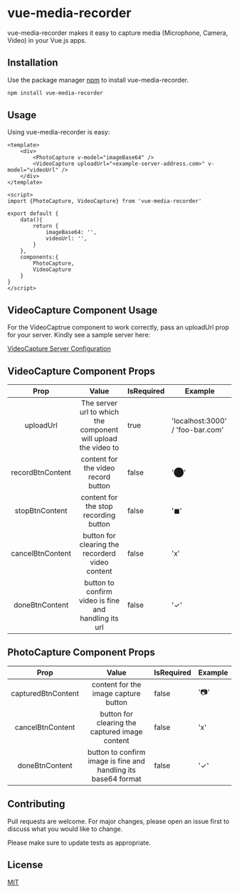 # vue-media-recorder

vue-media-recorder makes it easy to capture media (Microphone, Camera, Video) in your Vue.js apps.


## Installation

Use the package manager [npm](https://nodejs.org) to install vue-media-recorder.

```bash
npm install vue-media-recorder
```

## Usage

Using vue-media-recorder is easy:

```
<template>
    <div>
        <PhotoCapture v-model="imageBase64" />
        <VideoCapture uploadUrl="<example-server-address.com>" v-model="videoUrl" />
    </div>
</template>

<script>
import {PhotoCapture, VideoCapture} from 'vue-media-recorder'

export default {
    data(){
        return {
            imageBase64: '',
            videoUrl: '',
        }
    },
    components:{
        PhotoCapture,
        VideoCapture
    }
}
</script>
```

## VideoCapture Component Usage

For the VideoCaptrue component to work correctly, pass an uploadUrl prop 
 for your server.
Kindly see a sample server here:

[VideoCapture Server Configuration](https://github.com/vyaron/misterRecorder)


## VideoCapture Component Props
|       Prop       |                             Value                              | IsRequired | Example                          |
|:----------------:|:--------------------------------------------------------------:|------------|----------------------------------|
|    uploadUrl     | The server url to which the component will upload the video to | true       | 'localhost:3000' / 'foo-bar.com' |
| recordBtnContent |              content for the video record button               | false      | '⬤'                              |
|  stopBtnContent  |             content for the stop recording button              | false      | '◼'                              |
| cancelBtnContent |        button for clearing the recorderd video content         | false      | 'ⅹ'                              |
|  doneBtnContent  |      button to confirm video is fine and handling its url      | false      | '✓'                              |


## PhotoCapture Component Props
|        Prop        |                             Value                              | IsRequired | Example |
|:------------------:|:--------------------------------------------------------------:|------------|---------|
| capturedBtnContent |              content for the image capture button              | false      | '📷'    |
|  cancelBtnContent  |         button for clearing the captured image content         | false      | 'ⅹ'     |
|   doneBtnContent   | button to confirm image is fine and handling its base64 format | false      | '✓'     |



## Contributing
Pull requests are welcome. For major changes, please open an issue first to discuss what you would like to change.

Please make sure to update tests as appropriate.

## License
[MIT](https://choosealicense.com/licenses/mit/)